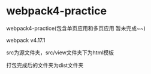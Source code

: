 # webpack4-practice
webpack4-practice(包含单页应用和多页应用 暂未完成~~)

webpack v4.17.1

src为源文件夹，src/view文件夹下为html模板

打包完成后的文件夹为dist文件夹
